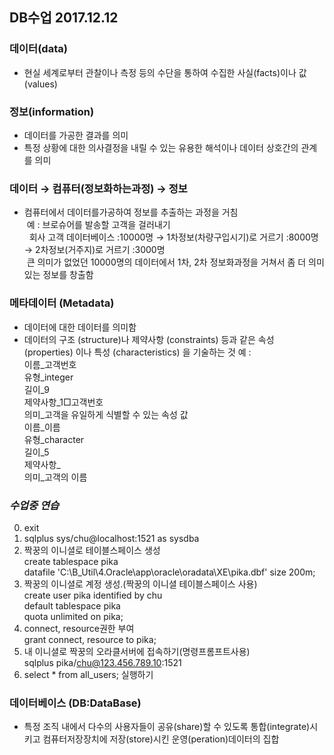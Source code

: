## DB수업 2017.12.12

### 데이터(data)
* 현실 세계로부터 관찰이나 측정 등의 수단을 통하여 수집한 사실(facts)이나 값(values)
### 정보(information)
* 데이터를 가공한 결과를 의미
* 특정 상황에 대한 의사결정을 내릴 수 있는 유용한 해석이나 데이터 상호간의 관계를 의미
### 데이터 → 컴퓨터(정보화하는과정) → 정보
* 컴퓨터에서 데이터를가공하여 정보를 추출하는 과정을 거침 <br>
  예 : 브로슈어를 발송할 고객을 걸러내기 <br>
   회사 고객 데이터베이스 :10000명 → 1차정보(차량구입시기)로 거르기 :8000명 → 2차정보(거주지)로 거르기 :3000명   <br>
  큰 의미가 없었던 10000명의 데이터에서 1차, 2차 정보화과정을 거쳐서 좀 더 의미있는 정보를 창출함 <br>
### 메타데이터 (Metadata)
* 데이터에 대한 데이터를 의미함
* 데이터의 구조 (structure)나 제약사항 (constraints) 등과 같은 속성 (properties) 이나 특성 (characteristics) 을 기술하는 것
 예 : <br>
 이름_고객번호 <br>
 유형_integer<br>
 길이_9<br>
 제약사항_1□고객번호<br>
 의미_고객을 유일하게 식별할 수 있는 속성 값<br>
 이름_이름 <br>
 유형_character<br>
 길이_5<br>
 제약사항_<br>
 의미_고객의 이름<br>
 
 
### *수업중 연습* <br>
0. exit<br>
1. sqlplus sys/chu@localhost:1521 as sysdba<br>
2. 짝꿍의 이니셜로 테이블스페이스 생성<br>
    create tablespace pika<br>
    datafile 'C:\B_Util\4.Oracle\app\oracle\oradata\XE\pika.dbf' size 200m;<br>
3. 짝꿍의 이니셜로 계정 생성.(짝꿍의 이니셜 테이블스페이스 사용)<br>
    create user pika identified by chu<br>
    default tablespace pika<br>
    quota unlimited on pika;<br>
4. connect, resource권한 부여<br>
    grant connect, resource to pika;<br>
5. 내 이니셜로 짝꿍의 오라클서버에 접속하기(명령프롬프트사용)<br>
    sqlplus pika/chu@123.456.789.10:1521<br>
6. select * from all_users; 실행하기<br>

### 데이터베이스 (DB:DataBase)
* 특정 조직 내에서 다수의 사용자들이 공유(share)할 수 있도록 통합(integrate)시키고 컴퓨터저장장치에 저장(store)시킨 운영(peration)데이터의 집합


